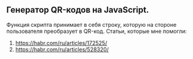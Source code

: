 ## Генератор  QR-кодов на  JavaScript.
Функция скрипта принимает в себя строку, которую на стороне пользователя преобразует в QR-код.
Статьи, которые мне помогли:
1) https://habr.com/ru/articles/172525/
2) https://habr.com/ru/articles/528320/
